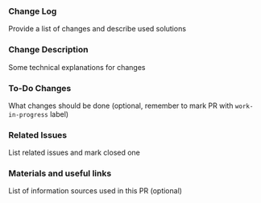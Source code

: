 ### Change Log
Provide a list of changes and describe used solutions

### Change Description
Some technical explanations for changes

### To-Do Changes
What changes should be done (optional, remember to mark PR with `work-in-progress` label)

### Related Issues
List related issues and mark closed one

### Materials and useful links
List of information sources used in this PR (optional)

